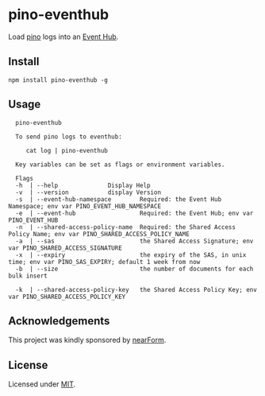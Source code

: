 # pino-eventhub

Load [pino](https://github.com/pinojs/pino) logs into
an [Event Hub](https://docs.microsoft.com/en-us/azure/event-hubs/event-hubs-what-is-event-hubs).

## Install

```
npm install pino-eventhub -g
```

## Usage

```
  pino-eventhub

  To send pino logs to eventhub:

     cat log | pino-eventhub

  Key variables can be set as flags or environment variables.

  Flags
  -h  | --help              Display Help
  -v  | --version           display Version
  -s  | --event-hub-namespace        Required: the Event Hub Namespace; env var PINO_EVENT_HUB_NAMESPACE
  -e  | --event-hub                  Required: the Event Hub; env var PINO_EVENT_HUB
  -n  | --shared-access-policy-name  Required: the Shared Access Policy Name; env var PINO_SHARED_ACCESS_POLICY_NAME
  -a  | --sas                        the Shared Access Signature; env var PINO_SHARED_ACCESS_SIGNATURE
  -x  | --expiry                     the expiry of the SAS, in unix time; env var PINO_SAS_EXPIRY; default 1 week from now
  -b  | --size                       the number of documents for each bulk insert

  -k  | --shared-access-policy-key   the Shared Access Policy Key; env var PINO_SHARED_ACCESS_POLICY_KEY

```

## Acknowledgements

This project was kindly sponsored by [nearForm](http://nearform.com).

## License

Licensed under [MIT](./LICENSE).
